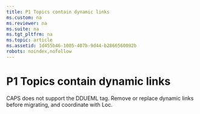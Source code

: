 ```yaml
---
title: P1 Topics contain dynamic links
ms.custom: na
ms.reviewer: na
ms.suite: na
ms.tgt_pltfrm: na
ms.topic: article
ms.assetid: 1d455b46-1005-407b-9d44-b2866560092b
robots: noindex,nofollow
---
```

# P1 Topics contain dynamic links
CAPS does not support the DDUEML <dynamicLink> tag. Remove or replace dynamic links before migrating, and coordinate with Loc.